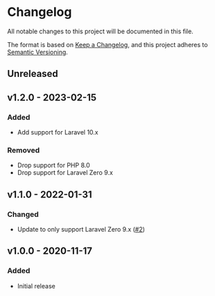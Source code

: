 # Changelog

All notable changes to this project will be documented in this file.

The format is based on [Keep a Changelog](https://keepachangelog.com), and this project adheres to [Semantic Versioning](https://semver.org).

## Unreleased

## v1.2.0 - 2023-02-15

### Added
- Add support for Laravel 10.x

### Removed
- Drop support for PHP 8.0
- Drop support for Laravel Zero 9.x

## v1.1.0 - 2022-01-31

### Changed
- Update to only support Laravel Zero 9.x ([#2](https://github.com/owenvoke/laravel-zero-docker/pull/2))

## v1.0.0 - 2020-11-17

### Added
- Initial release
